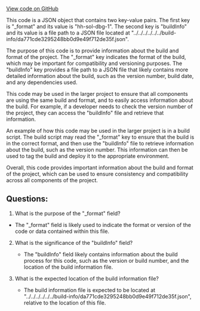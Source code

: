 [View code on GitHub](zoo-labs/zoo/blob/master/contracts/artifacts/@openzeppelin/contracts/token/ERC721/extensions/IERC721Metadata.sol/IERC721Metadata.dbg.json)

This code is a JSON object that contains two key-value pairs. The first key is "_format" and its value is "hh-sol-dbg-1". The second key is "buildInfo" and its value is a file path to a JSON file located at "../../../../../../build-info/da771cde3295248bb0d9e49f712de35f.json". 

The purpose of this code is to provide information about the build and format of the project. The "_format" key indicates the format of the build, which may be important for compatibility and versioning purposes. The "buildInfo" key provides a file path to a JSON file that likely contains more detailed information about the build, such as the version number, build date, and any dependencies used. 

This code may be used in the larger project to ensure that all components are using the same build and format, and to easily access information about the build. For example, if a developer needs to check the version number of the project, they can access the "buildInfo" file and retrieve that information. 

An example of how this code may be used in the larger project is in a build script. The build script may read the "_format" key to ensure that the build is in the correct format, and then use the "buildInfo" file to retrieve information about the build, such as the version number. This information can then be used to tag the build and deploy it to the appropriate environment. 

Overall, this code provides important information about the build and format of the project, which can be used to ensure consistency and compatibility across all components of the project.
## Questions: 
 1. What is the purpose of the "_format" field?
   - The "_format" field is likely used to indicate the format or version of the code or data contained within this file.

2. What is the significance of the "buildInfo" field?
   - The "buildInfo" field likely contains information about the build process for this code, such as the version or build number, and the location of the build information file.

3. What is the expected location of the build information file?
   - The build information file is expected to be located at "../../../../../../build-info/da771cde3295248bb0d9e49f712de35f.json", relative to the location of this file.